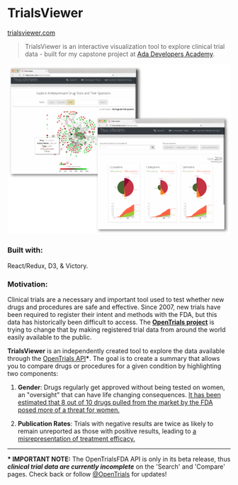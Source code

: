 # TrialsViewer
[trialsviewer.com](http://trialsviewer.com/)
> TrialsViewer is an interactive visualization tool to explore clinical trial data - built for my capstone project at [Ada Developers Academy](http://adadevelopersacademy.org).  

![TrialsViewer Screenshots](./public/trials_viewer_snapshot.png?raw=true "TrialsViewer screenshots")

### Built with:
  React/Redux, D3, & Victory.

### Motivation:

  Clinical trials are a necessary and important tool used to test whether new drugs and
  procedures are safe and effective. Since 2007, new trials have been [](https://www.gpo.gov/fdsys/pkg/PLAW-110publ85/pdf/PLAW-110publ85.pdf#page=82) required to register their intent and methods with the FDA, but this data has historically been difficult to access.
  The **[OpenTrials project](http://opentrials.net/)** is trying to change that by making registered trial data from around the world easily available to the public.

  **TrialsViewer** is an independently created tool to explore the data available through
  the [OpenTrials API](https://fda.opentrials.net/search)**\***. The goal is to create a summary that allows you to compare drugs or procedures for
  a given condition by highlighting two components:

1. **Gender**: Drugs regularly get approved without being tested on women, an "oversight" that can have life changing consequences. [It has been estimated that 8 out of 10 drugs pulled from the market by the FDA posed more of a threat for women.](https://www.drugwatch.com/featured/fda-let-women-down/)

2. **Publication Rates**: Trials with negative results are twice as likely to remain unreported as those with positive results, leading to [a misrepresentation of treatment efficacy.](http://www.nejm.org/doi/full/10.1056/NEJMsa065779#t=article)


* * *
  **\* IMPORTANT NOTE:** The OpenTrialsFDA API is only in its beta release, thus **_clinical trial data are currently incomplete_** on the 'Search' and 'Compare' pages. Check back or follow [@OpenTrials](https://twitter.com/opentrials) for updates!
